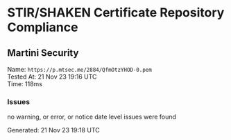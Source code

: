 # STIR/SHAKEN Certificate Repository Compliance

## Martini Security

Name: `https://p.mtsec.me/2884/QfmOtzYHOD-0.pem`\
Tested At: 21 Nov 23 19:16 UTC\
Time: 118ms

### Issues

no warning, or error, or notice date level issues were found

Generated: 21 Nov 23 19:18 UTC